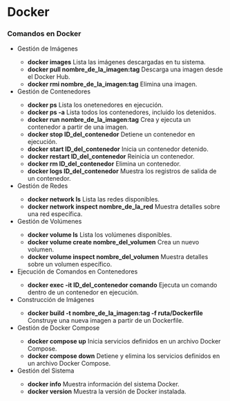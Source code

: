 <h1>Docker</h1>

<h3>Comandos en Docker</h3>

<ul>
  <li>Gestión de Imágenes</li>
  <ul>
    <li><b>docker images</b> Lista las imágenes descargadas en tu sistema.</li>
    <li><b>docker pull nombre_de_la_imagen:tag</b> Descarga una imagen desde el Docker Hub.</li>
    <li><b>docker rmi nombre_de_la_imagen:tag</b> Elimina una imagen.</li>
  </ul>
  <li>Gestión de Contenedores</li>
  <ul>
    <li><b>docker ps</b> Lista los onetenedores en ejecución.</li>
    <li><b>docker ps -a</b> Lista todos los contenedores, incluido los detenidos.</li>
    <li><b>docker run nombre_de_la_imagen:tag</b> Crea y ejecuta un contenedor a partir de una imagen.</li>
    <li><b>docker stop ID_del_contenedor</b> Detiene un contenedor en ejecución.</li>
    <li><b>docker start ID_del_contenedor</b> Inicia un contenedor detenido.</li>
    <li><b>docker restart ID_del_contenedor</b> Reinicia un contenedor.</li>
    <li><b>docker rm ID_del_contenedor</b> Elimina un contenedor.</li>
    <li><b>docker logs ID_del_contenedor</b> Muestra los registros de salida de un contenedor.</li>
  </ul>
  <li>Gestión de Redes</li>
  <ul>
    <li><b>docker network ls</b> Lista las redes disponibles.</li>
    <li><b>docker network inspect nombre_de_la_red</b> Muestra detalles sobre una red específica.</li>
  </ul>
  <li>Gestión de Volúmenes</li>
  <ul>
    <li><b>docker volume ls</b> Lista los volúmenes disponibles.</li>
    <li><b>docker volume create nombre_del_volumen</b> Crea un nuevo volumen.</li>
    <li><b>docker volume inspect nombre_del_volumen</b> Muestra detalles sobre un volumen específico.</li>
  </ul>
  <li>Ejecución de Comandos en Contenedores</li>
  <ul>
    <li><b>docker exec -it ID_del_contenedor comando</b> Ejecuta un comando dentro de un contenedor en ejecución.</li>
  </ul>
  <li>Construcción de Imágenes</li>
  <ul>
    <li><b>docker build -t nombre_de_la_imagen:tag -f ruta/Dockerfile</b> Construye una nueva imagen a partir de un Dockerfile.</li>
  </ul>
  <li>Gestión de Docker Compose</li>
  <ul>
    <li><b>docker compose up</b> Inicia servicios definidos en un archivo Docker Compose.</li>
    <li><b>docker compose down</b> Detiene y elimina los servicios definidos en un archivo Docker Compose.</li>
  </ul>
  <li>Gestión del Sistema</li>
  <ul>
    <li><b>docker info</b> Muestra información del sistema Docker.</li>
    <li><b>docker version</b> Muestra la versión de Docker instalada.</li>
  </ul>